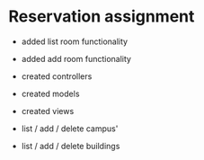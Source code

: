 # Reservation assignment

- added list room functionality
- added add room functionality

- created controllers
- created models
- created views
- list / add / delete campus'
- list / add / delete buildings